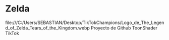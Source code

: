 # Zelda
file:///C:/Users/SEBASTIAN/Desktop/TikTokChampions/Logo_de_The_Legend_of_Zelda_Tears_of_the_Kingdom.webp
Proyecto de Github ToonShader TikTok
